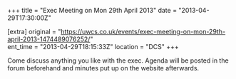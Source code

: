 +++
title = "Exec Meeting on Mon 29th April 2013"
date = "2013-04-29T17:30:00Z"

[extra]
original = "https://uwcs.co.uk/events/exec-meeting-on-mon-29th-april-2013-1474489076252/"    
ent_time = "2013-04-29T18:15:33Z"
location = "DCS"
+++

Come discuss anything you like with the exec. Agenda will be posted in the forum beforehand and minutes put up on the website afterwards.

